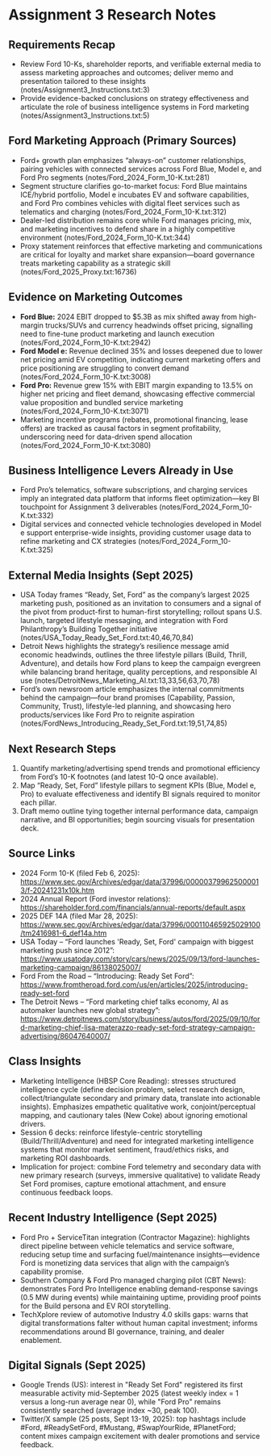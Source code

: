 # Assignment 3 Research Notes

## Requirements Recap
- Review Ford 10-Ks, shareholder reports, and verifiable external media to assess marketing approaches and outcomes; deliver memo and presentation tailored to these insights (notes/Assignment3_Instructions.txt:3)
- Provide evidence-backed conclusions on strategy effectiveness and articulate the role of business intelligence systems in Ford marketing (notes/Assignment3_Instructions.txt:5)

## Ford Marketing Approach (Primary Sources)
- Ford+ growth plan emphasizes “always-on” customer relationships, pairing vehicles with connected services across Ford Blue, Model e, and Ford Pro segments (notes/Ford_2024_Form_10-K.txt:281)
- Segment structure clarifies go-to-market focus: Ford Blue maintains ICE/hybrid portfolio, Model e incubates EV and software capabilities, and Ford Pro combines vehicles with digital fleet services such as telematics and charging (notes/Ford_2024_Form_10-K.txt:312)
- Dealer-led distribution remains core while Ford manages pricing, mix, and marketing incentives to defend share in a highly competitive environment (notes/Ford_2024_Form_10-K.txt:344)
- Proxy statement reinforces that effective marketing and communications are critical for loyalty and market share expansion—board governance treats marketing capability as a strategic skill (notes/Ford_2025_Proxy.txt:16736)

## Evidence on Marketing Outcomes
- **Ford Blue:** 2024 EBIT dropped to $5.3B as mix shifted away from high-margin trucks/SUVs and currency headwinds offset pricing, signalling need to fine-tune product marketing and launch execution (notes/Ford_2024_Form_10-K.txt:2942)
- **Ford Model e:** Revenue declined 35% and losses deepened due to lower net pricing amid EV competition, indicating current marketing offers and price positioning are struggling to convert demand (notes/Ford_2024_Form_10-K.txt:3008)
- **Ford Pro:** Revenue grew 15% with EBIT margin expanding to 13.5% on higher net pricing and fleet demand, showcasing effective commercial value proposition and bundled service marketing (notes/Ford_2024_Form_10-K.txt:3071)
- Marketing incentive programs (rebates, promotional financing, lease offers) are tracked as causal factors in segment profitability, underscoring need for data-driven spend allocation (notes/Ford_2024_Form_10-K.txt:3080)

## Business Intelligence Levers Already in Use
- Ford Pro’s telematics, software subscriptions, and charging services imply an integrated data platform that informs fleet optimization—key BI touchpoint for Assignment 3 deliverables (notes/Ford_2024_Form_10-K.txt:332)
- Digital services and connected vehicle technologies developed in Model e support enterprise-wide insights, providing customer usage data to refine marketing and CX strategies (notes/Ford_2024_Form_10-K.txt:325)

## External Media Insights (Sept 2025)
- USA Today frames “Ready, Set, Ford” as the company’s largest 2025 marketing push, positioned as an invitation to consumers and a signal of the pivot from product-first to human-first storytelling; rollout spans U.S. launch, targeted lifestyle messaging, and integration with Ford Philanthropy’s Building Together initiative (notes/USA_Today_Ready_Set_Ford.txt:40,46,70,84)
- Detroit News highlights the strategy’s resilience message amid economic headwinds, outlines the three lifestyle pillars (Build, Thrill, Adventure), and details how Ford plans to keep the campaign evergreen while balancing brand heritage, quality perceptions, and responsible AI use (notes/DetroitNews_Marketing_AI.txt:13,33,56,63,70,78)
- Ford’s own newsroom article emphasizes the internal commitments behind the campaign—four brand promises (Capability, Passion, Community, Trust), lifestyle-led planning, and showcasing hero products/services like Ford Pro to reignite aspiration (notes/FordNews_Introducing_Ready_Set_Ford.txt:19,51,74,85)

## Next Research Steps
1. Quantify marketing/advertising spend trends and promotional efficiency from Ford’s 10-K footnotes (and latest 10-Q once available).
2. Map “Ready, Set, Ford” lifestyle pillars to segment KPIs (Blue, Model e, Pro) to evaluate effectiveness and identify BI signals required to monitor each pillar.
3. Draft memo outline tying together internal performance data, campaign narrative, and BI opportunities; begin sourcing visuals for presentation deck.

## Source Links
- 2024 Form 10-K (filed Feb 6, 2025): https://www.sec.gov/Archives/edgar/data/37996/000003799625000013/f-20241231x10k.htm
- 2024 Annual Report (Ford investor relations): https://shareholder.ford.com/financials/annual-reports/default.aspx
- 2025 DEF 14A (filed Mar 28, 2025): https://www.sec.gov/Archives/edgar/data/37996/000110465925029100/tm2416981-6_def14a.htm
- USA Today – “Ford launches 'Ready, Set, Ford' campaign with biggest marketing push since 2012”: https://www.usatoday.com/story/cars/news/2025/09/13/ford-launches-marketing-campaign/86138025007/
- Ford From the Road – “Introducing: Ready Set Ford”: https://www.fromtheroad.ford.com/us/en/articles/2025/introducing-ready-set-ford
- The Detroit News – “Ford marketing chief talks economy, AI as automaker launches new global strategy”: https://www.detroitnews.com/story/business/autos/ford/2025/09/10/ford-marketing-chief-lisa-materazzo-ready-set-ford-strategy-campaign-advertising/86047640007/

## Class Insights
- Marketing Intelligence (HBSP Core Reading): stresses structured intelligence cycle (define decision problem, select research design, collect/triangulate secondary and primary data, translate into actionable insights). Emphasizes empathetic qualitative work, conjoint/perceptual mapping, and cautionary tales (New Coke) about ignoring emotional drivers.
- Session 6 decks: reinforce lifestyle-centric storytelling (Build/Thrill/Adventure) and need for integrated marketing intelligence systems that monitor market sentiment, fraud/ethics risks, and marketing ROI dashboards.
- Implication for project: combine Ford telemetry and secondary data with new primary research (surveys, immersive qualitative) to validate Ready Set Ford promises, capture emotional attachment, and ensure continuous feedback loops.

## Recent Industry Intelligence (Sept 2025)
- Ford Pro + ServiceTitan integration (Contractor Magazine): highlights direct pipeline between vehicle telematics and service software, reducing setup time and surfacing fuel/maintenance insights—evidence Ford is monetizing data services that align with the campaign’s capability promise.
- Southern Company & Ford Pro managed charging pilot (CBT News): demonstrates Ford Pro Intelligence enabling demand-response savings (0.5 MW during events) while maintaining uptime, providing proof points for the Build persona and EV ROI storytelling.
- TechXplore review of automotive Industry 4.0 skills gaps: warns that digital transformations falter without human capital investment; informs recommendations around BI governance, training, and dealer enablement.

## Digital Signals (Sept 2025)
- Google Trends (US): interest in "Ready Set Ford" registered its first measurable activity mid-September 2025 (latest weekly index = 1 versus a long-run average near 0), while "Ford Pro" remains consistently searched (average index ~30, peak 100).
- Twitter/X sample (25 posts, Sept 13-19, 2025): top hashtags include #Ford, #ReadySetFord, #Mustang, #SwapYourRide, #PlanetFord; content mixes campaign excitement with dealer promotions and service feedback.
